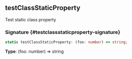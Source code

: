 ## testClassStaticProperty

Test static class property

### Signature {#testclassstaticproperty-signature}

```typescript
static testClassStaticProperty: (foo: number) => string;
```

**Type**: (foo: number) => string
